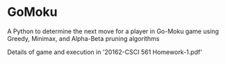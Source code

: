 # GoMoku
A Python to determine the next move for a player in Go-Moku game using Greedy, Minimax, and Alpha-Beta pruning algorithms

Details of game and execution in '20162-CSCI 561 Homework-1.pdf'
